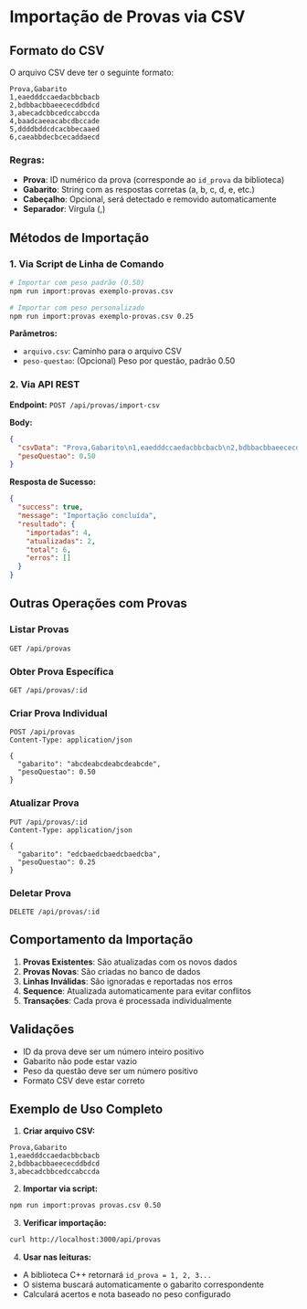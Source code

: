 # Importação de Provas via CSV

## Formato do CSV

O arquivo CSV deve ter o seguinte formato:

```csv
Prova,Gabarito
1,eaedddccaedacbbcbacb
2,bdbbacbbaeececddbdcd
3,abecadcbbcedccabccda
4,baadcaeeacabcdbccade
5,ddddbddcdcacbbecaaed
6,caeabbdecbcecaddaecd
```

### Regras:
- **Prova**: ID numérico da prova (corresponde ao `id_prova` da biblioteca)
- **Gabarito**: String com as respostas corretas (a, b, c, d, e, etc.)
- **Cabeçalho**: Opcional, será detectado e removido automaticamente
- **Separador**: Vírgula (,)

## Métodos de Importação

### 1. Via Script de Linha de Comando

```bash
# Importar com peso padrão (0.50)
npm run import:provas exemplo-provas.csv

# Importar com peso personalizado
npm run import:provas exemplo-provas.csv 0.25
```

**Parâmetros:**
- `arquivo.csv`: Caminho para o arquivo CSV
- `peso-questao`: (Opcional) Peso por questão, padrão 0.50

### 2. Via API REST

**Endpoint:** `POST /api/provas/import-csv`

**Body:**
```json
{
  "csvData": "Prova,Gabarito\n1,eaedddccaedacbbcbacb\n2,bdbbacbbaeececddbdcd",
  "pesoQuestao": 0.50
}
```

**Resposta de Sucesso:**
```json
{
  "success": true,
  "message": "Importação concluída",
  "resultado": {
    "importadas": 4,
    "atualizadas": 2,
    "total": 6,
    "erros": []
  }
}
```

## Outras Operações com Provas

### Listar Provas
```http
GET /api/provas
```

### Obter Prova Específica
```http
GET /api/provas/:id
```

### Criar Prova Individual
```http
POST /api/provas
Content-Type: application/json

{
  "gabarito": "abcdeabcdeabcdeabcde",
  "pesoQuestao": 0.50
}
```

### Atualizar Prova
```http
PUT /api/provas/:id
Content-Type: application/json

{
  "gabarito": "edcbaedcbaedcbaedcba",
  "pesoQuestao": 0.25
}
```

### Deletar Prova
```http
DELETE /api/provas/:id
```

## Comportamento da Importação

1. **Provas Existentes**: São atualizadas com os novos dados
2. **Provas Novas**: São criadas no banco de dados
3. **Linhas Inválidas**: São ignoradas e reportadas nos erros
4. **Sequence**: Atualizada automaticamente para evitar conflitos
5. **Transações**: Cada prova é processada individualmente

## Validações

- ID da prova deve ser um número inteiro positivo
- Gabarito não pode estar vazio
- Peso da questão deve ser um número positivo
- Formato CSV deve estar correto

## Exemplo de Uso Completo

1. **Criar arquivo CSV:**
```csv
Prova,Gabarito
1,eaedddccaedacbbcbacb
2,bdbbacbbaeececddbdcd
3,abecadcbbcedccabccda
```

2. **Importar via script:**
```bash
npm run import:provas provas.csv 0.50
```

3. **Verificar importação:**
```bash
curl http://localhost:3000/api/provas
```

4. **Usar nas leituras:**
- A biblioteca C++ retornará `id_prova = 1, 2, 3...`
- O sistema buscará automaticamente o gabarito correspondente
- Calculará acertos e nota baseado no peso configurado